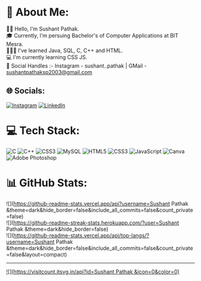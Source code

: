 # 💫 About Me:
👋🏻 Hello, l'm Sushant Pathak.<br>🎓 Currently, l'm persuing Bachelor's of Computer Applications at BIT Mesra.<br>👨🏻‍💻 I've learned Java, SQL, C, C++ and HTML.<br>💻 I'm currently learning CSS JS.<br>📲 Social Handles :- Instagram - sushant..pathak | GMail - sushantpathaksp2003@gmail.com<br>


## 🌐 Socials:
[![Instagram](https://img.shields.io/badge/Instagram-%23E4405F.svg?logo=Instagram&logoColor=white)](https://instagram.com/https://www.instagram.com/sushant..pathak?igsh=MWJtM2FxNzZ6dDNvYw==) [![LinkedIn](https://img.shields.io/badge/LinkedIn-%230077B5.svg?logo=linkedin&logoColor=white)](https://linkedin.com/in/https://www.linkedin.com/in/sushant-pathak-97461225a?utm_source=share&utm_campaign=share_via&utm_content=profile&utm_medium=android_app) 

# 💻 Tech Stack:
![C](https://img.shields.io/badge/c-%2300599C.svg?style=for-the-badge&logo=c&logoColor=white) ![C++](https://img.shields.io/badge/c++-%2300599C.svg?style=for-the-badge&logo=c%2B%2B&logoColor=white) ![CSS3](https://img.shields.io/badge/css3-%231572B6.svg?style=for-the-badge&logo=css3&logoColor=white) ![MySQL](https://img.shields.io/badge/mysql-%2300000f.svg?style=for-the-badge&logo=mysql&logoColor=white) ![HTML5](https://img.shields.io/badge/html5-%23E34F26.svg?style=for-the-badge&logo=html5&logoColor=white) ![CSS3](https://img.shields.io/badge/css3-%231572B6.svg?style=for-the-badge&logo=css3&logoColor=white) ![JavaScript](https://img.shields.io/badge/javascript-%23323330.svg?style=for-the-badge&logo=javascript&logoColor=%23F7DF1E) ![Canva](https://img.shields.io/badge/Canva-%2300C4CC.svg?style=for-the-badge&logo=Canva&logoColor=white) ![Adobe Photoshop](https://img.shields.io/badge/adobe%20photoshop-%2331A8FF.svg?style=for-the-badge&logo=adobe%20photoshop&logoColor=white)
# 📊 GitHub Stats:
![](https://github-readme-stats.vercel.app/api?username=Sushant Pathak &theme=dark&hide_border=false&include_all_commits=false&count_private=false)<br/>
![](https://github-readme-streak-stats.herokuapp.com/?user=Sushant Pathak &theme=dark&hide_border=false)<br/>
![](https://github-readme-stats.vercel.app/api/top-langs/?username=Sushant Pathak &theme=dark&hide_border=false&include_all_commits=false&count_private=false&layout=compact)

---
[![](https://visitcount.itsvg.in/api?id=Sushant Pathak &icon=0&color=0)](https://visitcount.itsvg.in)

<!-- Proudly created with GPRM ( https://gprm.itsvg.in ) -->
